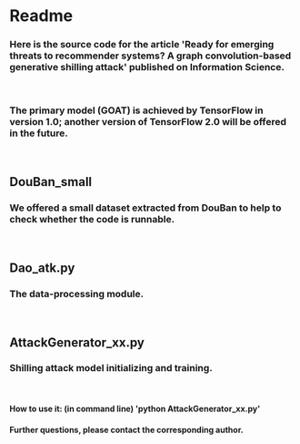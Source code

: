 # Readme
### Here is the source code for the article 'Ready for emerging threats to recommender systems? A graph convolution-based generative shilling attack' published on Information Science.
<br>

### The primary model (GOAT) is achieved by TensorFlow in version 1.0; another version of TensorFlow 2.0 will be offered in the future.
<br>

## DouBan_small
### We offered a small dataset extracted from DouBan to help to check whether the code is runnable.
<br>

## Dao_atk.py
### The data-processing module. 
<br>

## AttackGenerator_xx.py
### Shilling attack model initializing and training. 
<br>

#### How to use it: (in command line) 'python AttackGenerator_xx.py'
#### Further questions, please contact the corresponding author.
